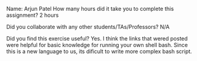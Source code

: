 Name: Arjun Patel
How many hours did it take you to complete this assignment?
2 hours

Did you collaborate with any other students/TAs/Professors?
N/A

Did you find this exercise useful?
Yes. I think the links that wered posted were helpful for basic
knowledge for running your own shell bash. Since this is a new
language to us, its dificult to write more complex bash script.

